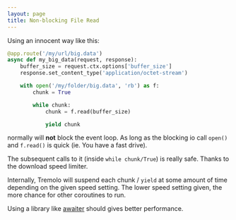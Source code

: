 ```yaml
---
layout: page
title: Non-blocking File Read
---
```


Using an innocent way like this:

```python
@app.route('/my/url/big.data')
async def my_big_data(request, response):
    buffer_size = request.ctx.options['buffer_size']
    response.set_content_type('application/octet-stream')

    with open('/my/folder/big.data', 'rb') as f:
        chunk = True

        while chunk:
            chunk = f.read(buffer_size)

            yield chunk
```
normally will **not** block the event loop. As long as the blocking io call `open()` and `f.read()` is quick (ie. You have a fast drive).

The subsequent calls to it (inside `while chunk/True`) is really safe. Thanks to the download speed limiter.

Internally, Tremolo will suspend each chunk / `yield` at some amount of time depending on the given speed setting.
The lower speed setting given, the more chance for other coroutines to run.

Using a library like [awaiter](https://github.com/nggit/awaiter) should gives better performance.
